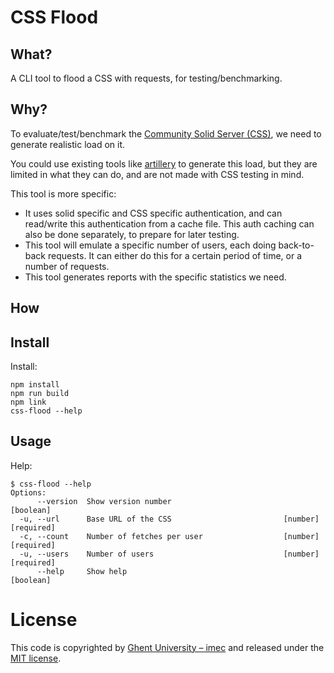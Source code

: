 # CSS Flood

## What?

A CLI tool to flood a CSS with requests, for testing/benchmarking.

## Why?

To evaluate/test/benchmark the [Community Solid Server (CSS)](https://github.com/CommunitySolidServer/CommunitySolidServer), we need to generate realistic load on it.

You could use existing tools like [artillery](https://www.artillery.io/) to generate this load, but they are limited in what they can do, and are not made with CSS testing in mind.

This tool is more specific:
- It uses solid specific and CSS specific authentication, and can read/write this authentication from a cache file. This auth caching can also be done separately, to prepare for later testing.
- This tool will emulate a specific number of users, each doing back-to-back requests. It can either do this for a certain period of time, or a number of requests.
- This tool generates reports with the specific statistics we need.

## How



## Install

Install:

```
npm install
npm run build
npm link
css-flood --help
```

## Usage

Help:

```
$ css-flood --help
Options:
      --version  Show version number                                   [boolean]
  -u, --url      Base URL of the CSS                         [number] [required]
  -c, --count    Number of fetches per user                  [number] [required]
  -u, --users    Number of users                             [number] [required]
      --help     Show help                                             [boolean]

```

# License

This code is copyrighted by [Ghent University – imec](http://idlab.ugent.be/) and released under the [MIT license](http://opensource.org/licenses/MIT).

